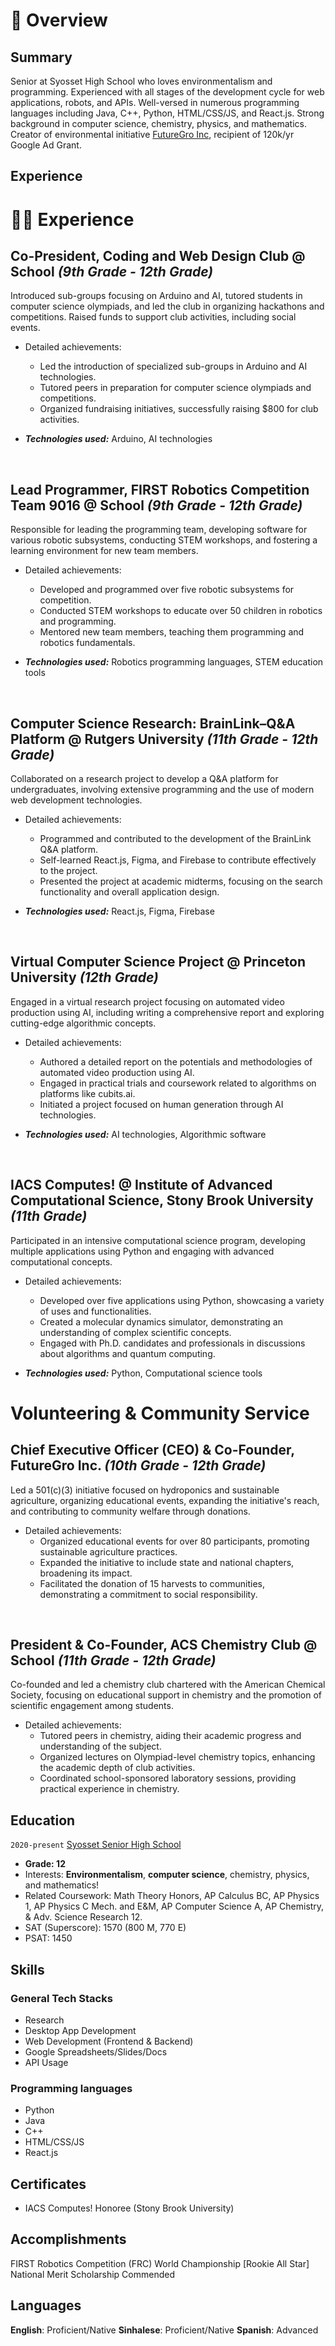 # 📖 Overview

## Summary

Senior at Syosset High School who loves environmentalism and programming. Experienced with all stages of the development cycle for web applications, robots, and APIs. Well-versed in numerous programming languages including Java, C++, Python, HTML/CSS/JS, and React.js. Strong background in computer science, chemistry, physics, and mathematics. Creator of environmental initiative [FutureGro Inc](https://futuregro.org/), recipient of 120k/yr Google Ad Grant.

## Experience
# 👨‍💻 Experience

## **Co-President, Coding and Web Design Club** @ **School** _(9th Grade - 12th Grade)_
Introduced sub-groups focusing on Arduino and AI, tutored students in computer science olympiads, and led the club in organizing hackathons and competitions. Raised funds to support club activities, including social events.
- Detailed achievements:
  - Led the introduction of specialized sub-groups in Arduino and AI technologies.
  - Tutored peers in preparation for computer science olympiads and competitions.
  - Organized fundraising initiatives, successfully raising $800 for club activities.

- _**Technologies used:**_ Arduino, AI technologies

&nbsp;

## **Lead Programmer, FIRST Robotics Competition Team 9016** @ **School** _(9th Grade - 12th Grade)_
Responsible for leading the programming team, developing software for various robotic subsystems, conducting STEM workshops, and fostering a learning environment for new team members.
- Detailed achievements:
  - Developed and programmed over five robotic subsystems for competition.
  - Conducted STEM workshops to educate over 50 children in robotics and programming.
  - Mentored new team members, teaching them programming and robotics fundamentals.

- _**Technologies used:**_ Robotics programming languages, STEM education tools

&nbsp;

## **Computer Science Research: BrainLink–Q&A Platform** @ **Rutgers University** _(11th Grade - 12th Grade)_
Collaborated on a research project to develop a Q&A platform for undergraduates, involving extensive programming and the use of modern web development technologies.
- Detailed achievements:
  - Programmed and contributed to the development of the BrainLink Q&A platform.
  - Self-learned React.js, Figma, and Firebase to contribute effectively to the project.
  - Presented the project at academic midterms, focusing on the search functionality and overall application design.

- _**Technologies used:**_ React.js, Figma, Firebase

&nbsp;

## **Virtual Computer Science Project** @ **Princeton University** _(12th Grade)_
Engaged in a virtual research project focusing on automated video production using AI, including writing a comprehensive report and exploring cutting-edge algorithmic concepts.
- Detailed achievements:
  - Authored a detailed report on the potentials and methodologies of automated video production using AI.
  - Engaged in practical trials and coursework related to algorithms on platforms like cubits.ai.
  - Initiated a project focused on human generation through AI technologies.

- _**Technologies used:**_ AI technologies, Algorithmic software

&nbsp;

## **IACS Computes!** @ **Institute of Advanced Computational Science, Stony Brook University** _(11th Grade)_
Participated in an intensive computational science program, developing multiple applications using Python and engaging with advanced computational concepts.
- Detailed achievements:
  - Developed over five applications using Python, showcasing a variety of uses and functionalities.
  - Created a molecular dynamics simulator, demonstrating an understanding of complex scientific concepts.
  - Engaged with Ph.D. candidates and professionals in discussions about algorithms and quantum computing.

- _**Technologies used:**_ Python, Computational science tools

# Volunteering & Community Service

## **Chief Executive Officer (CEO) & Co-Founder, FutureGro Inc.** _(10th Grade - 12th Grade)_
Led a 501(c)(3) initiative focused on hydroponics and sustainable agriculture, organizing educational events, expanding the initiative's reach, and contributing to community welfare through donations.
- Detailed achievements:
  - Organized educational events for over 80 participants, promoting sustainable agriculture practices.
  - Expanded the initiative to include state and national chapters, broadening its impact.
  - Facilitated the donation of 15 harvests to communities, demonstrating a commitment to social responsibility.

&nbsp;

## **President & Co-Founder, ACS Chemistry Club** @ **School** _(11th Grade - 12th Grade)_
Co-founded and led a chemistry club chartered with the American Chemical Society, focusing on educational support in chemistry and the promotion of scientific engagement among students.
- Detailed achievements:
  - Tutored peers in chemistry, aiding their academic progress and understanding of the subject.
  - Organized lectures on Olympiad-level chemistry topics, enhancing the academic depth of club activities.
  - Coordinated school-sponsored laboratory sessions, providing practical experience in chemistry.

## Education

`2020-present` [Syosset Senior High School](https://www.syossetschools.org/)
- **Grade: 12**
- Interests: **Environmentalism**, **computer science**, chemistry, physics, and mathematics!
- Related Coursework: Math Theory Honors, AP Calculus BC, AP Physics 1, AP Physics C Mech. and E&M, AP Computer Science A, AP Chemistry, & Adv. Science Research 12.
- SAT (Superscore): 1570 (800 M, 770 E)
- PSAT: 1450

## Skills

### General Tech Stacks
- Research
- Desktop App Development
- Web Development (Frontend & Backend)
- Google Spreadsheets/Slides/Docs
- API Usage

### Programming languages
- Python
- Java
- C++
- HTML/CSS/JS
- React.js

## Certificates
- IACS Computes! Honoree (Stony Brook University)

## Accomplishments
FIRST Robotics Competition (FRC) World Championship [Rookie All Star]
National Merit Scholarship Commended

## Languages
**English**: Proficient/Native
**Sinhalese**: Proficient/Native
**Spanish**: Advanced